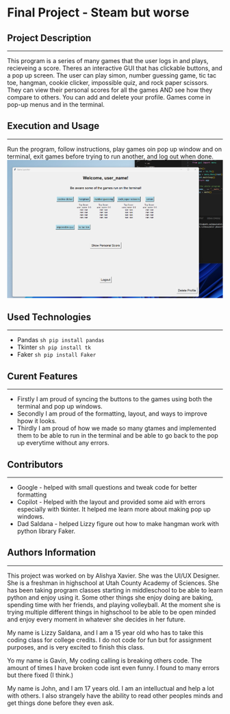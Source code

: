 # Final Project - Steam but worse

## Project Description
---
This program is a series of many games that the user logs in and plays, recieveing a score. Theres an interactive GUI that has clickable buttons, and a pop up screen. The user can play simon, number guessing game, tic tac toe, hangman, cookie clicker, impossible quiz, and rock paper scissors. They can view their personal scores for all the games AND see how they compare to others. You can add and delete your profile. Games come in pop-up menus and in the terminal.

## Execution and Usage
---
Run the program, follow instructions, play games oin pop up window and on terminal, exit games before trying to run another, and log out when done.
![image](https://github.com/UCAS-John/mini-phone/blob/main/images/image.png)  

## Used Technologies
---
+ Pandas
``sh
pip install pandas
``
+ Tkinter
``sh
pip install tk
``
+ Faker 
``sh
pip install Faker
``


## Curent Features
---
+ Firstly I am proud of syncing the buttons to the games using both the terminal and pop up windows.
+ Secondly I am proud of the formatting, layout, and ways to improve hpow it looks. 
+ Thirdly I am proud of how we made so many gtames and implemented them to be able to run in the terminal and be able to go back to the pop up everytime without any errors.

## Contributors
---
+ Google - helped with small questions and tweak code for better formatting
+ Copilot - Helped with the layout and provided some aid with errors especially with tkinter. It helped me learn more about making pop up windows.
+ Dad Saldana - helped Lizzy figure out how to make hangman work with python library Faker. 

## Authors Information
---

This project was worked on by Alishya Xavier. She was the UI/UX Designer. She is a freshman in highschool at Utah County Academy of Sciences. She has been taking program classes starting in middleschool to be able to learn python and enjoy using it. Some other things she enjoy doing are baking, spending time with her friends, and playing volleyball. At the moment she is trying multiple different things in highschool to be able to be open minded and enjoy every moment in whatever she decides in her future. 

My name is Lizzy Saldana, and I am a 15 year old who has to take this coding class for college credits. I do not code for fun but for assignment purposes, and is very excited to finish this class.

Yo my name is Gavin, My coding calling is breaking others code. The amount of times I have broken code isnt even funny. I found to many errors but there fixed (I think.)

My name is John, and I am 17 years old. I am an intelluctual and help a lot with others. I also strangely have the ability to read other peoples minds and get things done before they even ask.
